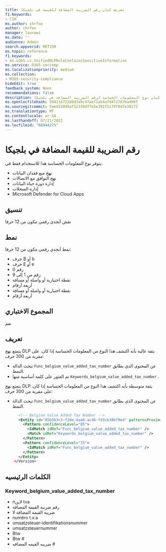 ```yaml
---
title: تعريف كيان رقم الضريبة المضافة للقيمة في بلجيكا
f1.keywords:
- CSH
ms.author: chrfox
author: chrfox
manager: laurawi
ms.date: ''
audience: Admin
search.appverid: MET150
ms.topic: reference
f1_keywords:
- ms.o365.cc.UnifiedDLPRuleContainsSensitiveInformation
ms.service: O365-seccomp
ms.localizationpriority: medium
ms.collection:
- M365-security-compliance
hideEdit: true
feedback_system: None
recommendations: false
description: تعريف كيان نوع المعلومات الحساسة لرقم الضريبة المضافة في بلجيكا.
ms.openlocfilehash: 59411672288d3a9c47aef1a54a7d4727876a498f
ms.sourcegitcommit: 5aed330d8af523f0dffe5e392f1c79f047e38172
ms.translationtype: MT
ms.contentlocale: ar-SA
ms.lasthandoff: 07/21/2022
ms.locfileid: "66944275"
---
```

# <a name="belgium-value-added-tax-number"></a>رقم الضريبة للقيمة المضافة في بلجيكا

يتوفر نوع المعلومات الحساسة هذا للاستخدام فقط في:

- نهج منع فقدان البيانات
- نهج التوافق مع الاتصالات
- إدارة دورة حياة البيانات
- إدارة السجلات
- Microsoft Defender for Cloud Apps

## <a name="format"></a>تنسيق

نقش أبجدي رقمي مكون من 12 حرفا

## <a name="pattern"></a>نمط

نمط أبجدي رقمي مكون من 12 حرفا:

- حرف B أو b
- حرف E أو e
- رقم 0
- رقم من 1 إلى 9
- نقطة اختيارية أو واصلة أو مسافة
- أربعة أرقام
- نقطة اختيارية أو واصلة أو مسافة
- أربعة أرقام

## <a name="checksum"></a>المجموع الاختباري

نعم

## <a name="definition"></a>تعريف

يتمتع نهج DLP بثقة عالية بأنه اكتشف هذا النوع من المعلومات الحساسة إذا كان، على مقربة من 300 حرف:

- تبحث الدالة `Func_belgium_value_added_tax_number` عن المحتوى الذي يطابق النمط.
- تم العثور على كلمة أساسية منها `Keywords_belgium_value_added_tax_number` .

يتمتع نهج DLP بثقة متوسطة بأنه اكتشف هذا النوع من المعلومات الحساسة إذا كان، على مقربة من 300 حرف:

- تبحث الدالة `Func_belgium_value_added_tax_number` عن المحتوى الذي يطابق النمط.

```xml
      <!-- Belgium Value Added Tax Number -->
      <Entity id="85b5b3c3-f2de-4ae8-ac46-fd3cb38bf9ed" patternsProximity="300" recommendedConfidence="85">
        <Pattern confidenceLevel="85">
          <IdMatch idRef="Func_belgium_value_added_tax_number" />
          <Match idRef="Keywords_belgium_value_added_tax_number" />
        </Pattern>
        <Pattern confidenceLevel="75">
          <IdMatch idRef="Func_belgium_value_added_tax_number" />
        </Pattern>
      </Entity>
    </Version>
```
## <a name="keywords"></a>الكلمات الرئيسيه

### <a name="keyword_belgium_value_added_tax_number"></a>Keyword_belgium_value_added_tax_number

- nلاين tva
- رقم ضريبة القيمة المضافة
- ضريبة القيمة المضافة لا
- numéro t.v.a
- umsatzsteuer-identifikationsnummer
- umsatzsteuernummer
- Btw
- Btw #
- ضريبه القيمه المضافه #
